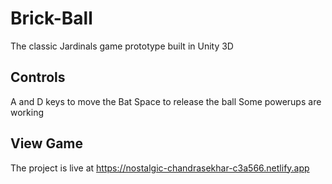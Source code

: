 # Brick-Ball
The classic Jardinals game prototype built in Unity 3D
## Controls
A and D keys to move the Bat
Space to release the ball
Some powerups are working

## View Game 
The project is live at https://nostalgic-chandrasekhar-c3a566.netlify.app

